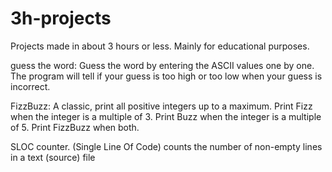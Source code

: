 # 3h-projects
Projects made in about 3 hours or less. Mainly for educational purposes.

guess the word:
Guess the word by entering the ASCII values one by one. The program will tell if your guess is too high or too low when your guess is incorrect.

FizzBuzz:
A classic, print all positive integers up to a maximum. Print Fizz when the integer is a multiple of 3. Print Buzz when the integer is a multiple of 5. Print FizzBuzz when both.

SLOC counter. (Single Line Of Code) counts the number of non-empty lines in a text (source) file
